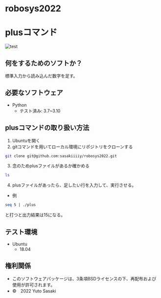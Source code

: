 # robosys2022
# plusコマンド
![test](https://github.com/sasakiiiiy/robosys2022/actions/workflows/test.yml/badge.svg)
## 何をするためのソフトか？
標準入力から読み込んだ数字を足す。
## 必要なソフトウェア
* Python
  * テスト済み: 3.7~3.10

## plusコマンドの取り扱い方法
1. Ubuntuを開く
2. gitコマンドを用いてローカル環境にリポジトリをクローンする
```bash
git clone git@github.com:sasakiiiiy/robosys2022.git
```
3. 念のためplusファイルがあるか確かめる
```bash
ls
```
4. plusファイルがあったら、足したい行を入力して、実行させる。
 * 例
```bash
seq 5 | ./plus
```
と打つと出力結果は15になる。


## テスト環境
* Ubuntu
  * 18.04
## 権利関係
* このソフトウェアパッケージは、3条項BSDライセンスの下、再配布および使用が許可されます。
* ©　2022 Yuto Sasaki
